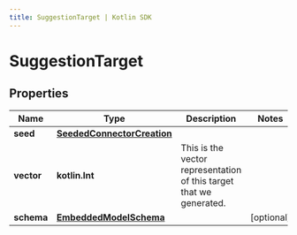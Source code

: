 ```yaml
---
title: SuggestionTarget | Kotlin SDK
---
```



# SuggestionTarget

## Properties
Name | Type | Description | Notes
------------ | ------------- | ------------- | -------------
**seed** | [**SeededConnectorCreation**](SeededConnectorCreation) |  | 
**vector** | **kotlin.Int** | This is the vector representation of this target that we generated. | 
**schema** | [**EmbeddedModelSchema**](EmbeddedModelSchema) |  |  [optional]



